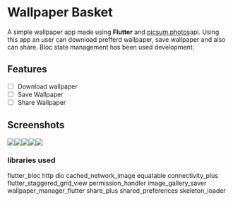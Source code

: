 # Wallpaper Basket

A simple wallpaper app made using **Flutter** and [picsum.photos](https://picsum.photos)api. Using this app an user can download prefferd wallpaper, save wallpaper and also can share.
Bloc state management has been used development.

## Features

- [ ] Download wallpaper
- [ ] Save Wallpaper
- [ ] Share Wallpaper

## Screenshots
![](../screenshots/wallpaper_basket_1.jpg?raw=true)![](https://github.com/Arifur05/flutter_login_UI/blob/master/screenshots/wallpaper_basket_2.jpg?raw=true)![](https://github.com/Arifur05/flutter_login_UI/blob/master/screenshots/wallpaper_basket_3.jpg?raw=true)![](https://github.com/Arifur05/flutter_login_UI/blob/master/screenshots/wallpaper_basket_4.jpg?raw=true)![](https://github.com/Arifur05/flutter_login_UI/blob/master/screenshots/wallpaper_basket_5.jpg?raw=true)

### libraries used
flutter_bloc
http
dio
cached_network_image
equatable
connectivity_plus
flutter_staggered_grid_view
permission_handler
image_gallery_saver
wallpaper_manager_flutter
share_plus
shared_preferences
skeleton_loader

